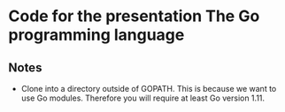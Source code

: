 # Code for the presentation The Go programming language

## Notes

* Clone into a directory outside of GOPATH. This is because we want to use
  Go modules. Therefore you will require at least Go version 1.11.
